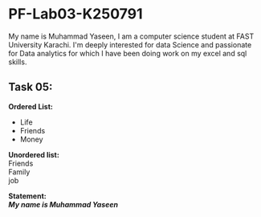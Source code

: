 # PF-Lab03-K250791
My name is Muhammad Yaseen, I am a computer science student at FAST University Karachi. I'm deeply interested for data Science and passionate for Data analytics for which I have been doing work on my excel and sql skills.


## Task 05: ##
**Ordered List:**
* Life
* Friends
* Money

**Unordered list:**\
Friends\
  Family\
 job

 **Statement:**\
***My name is Muhammad Yaseen***
